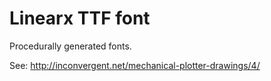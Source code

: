 # Linearx TTF font

Procedurally generated fonts. 

See: http://inconvergent.net/mechanical-plotter-drawings/4/

